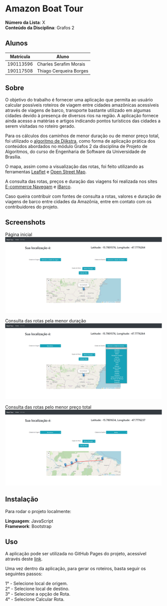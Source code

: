 # Amazon Boat Tour

**Número da Lista**: X<br>
**Conteúdo da Disciplina**: Grafos 2<br>

## Alunos

| Matrícula | Aluno                   |
| --------- | ----------------------- |
| 190113596 | Charles Serafim Morais  |
| 190117508 | Thiago Cerqueira Borges |


## Sobre 

O objetivo do trabalho é fornecer uma aplicação que permita ao usuário calcular possíveis roteiros de viagem entre cidades amazônicas acessíveis através de viagens de barco, transporte bastante utilizado em algumas cidades devido à presença de diversos rios na região. A aplicação fornece ainda acesso a matérias e artigos indicando pontos turísticos das cidades a serem visitadas no roteiro gerado.

Para os cálculos dos caminhos de menor duração ou de menor preço total, foi utilizado o [algoritmo de Dijkstra](https://pt.wikipedia.org/wiki/Algoritmo_de_Dijkstra), como forma de aplicação prática dos conteúdos abordados no módulo Grafos 2 da disciplina de Projeto de Algoritmos, do curso de Engenharia de Software da Universidade de Brasília.

O mapa, assim como a visualização das rotas, foi feito utilizando as ferramentas [Leaflet](https://leafletjs.com/) e [Open Street Map](https://www.openstreetmap.org/).

A consulta das rotas, preços e duração das viagens foi realizada nos sites [E-commerce Navegam](https://navegam.com.br/) e [iBarco](ibarco.com.br/).

Caso queira contribuir com fontes de consulta a rotas, valores e duração de viagens de barco entre cidades da Amazônia, entre em contato com os contribuidores do projeto.


## Screenshots

Página inicial
![Alt text](image.png)

Consulta das rotas pela menor duração
![Alt text](image-1.png)

Consulta das rotas pelo menor preço total
![Alt text](image-2.png)


## Instalação 

Para rodar o projeto localmente:

**Linguagem**: JavaScript <br>
**Framework**: Bootstrap <br>

## Uso 

A aplicação pode ser utilizada no GitHub Pages do projeto, acessível através deste [link](https://projeto-de-algoritmos.github.io/Grafos2_Amazon-Boat-Tour/).

Uma vez dentro da aplicação, para gerar os roteiros, basta seguir os seguintes passos:

1° - Selecione local de origem.<br>
2° - Selecione local de destino.<br>
3° - Selecione a opção de Rota.<br>
4° - Selecione Calcular Rota.<br>
